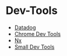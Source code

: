 # Dev-Tools

- [Datadog](https://www.datadoghq.com/) 
- [Chrome Dev Tools](https://developer.chrome.com/docs/devtools/) 
- [Nx](https://nx.dev/) 
- [Small Dev Tools](https://smalldev.tools/)
